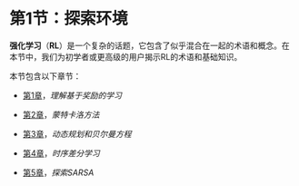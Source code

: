 # 第1节：探索环境

**强化学习**（**RL**）是一个复杂的话题，它包含了似乎混合在一起的术语和概念。在本节中，我们为初学者或更高级的用户揭示RL的术语和基础知识。

本节包含以下章节：

+   [第1章](5553d896-c079-4404-a41b-c25293c745bb.xhtml)，*理解基于奖励的学习*

+   [第2章](5f6ea967-ae50-426e-ad18-c8dda835a950.xhtml)，*蒙特卡洛方法*

+   [第3章](8237fd36-1edf-4da0-b271-9a50c5b8deb3.xhtml)，*动态规划和贝尔曼方程*

+   [第4章](bb05e528-e21b-4753-9e4c-372b8ed11e96.xhtml)，*时序差分学习*

+   [第5章](3e0c16c5-2145-498c-8ba1-b917745e0ef0.xhtml)，*探索SARSA*
